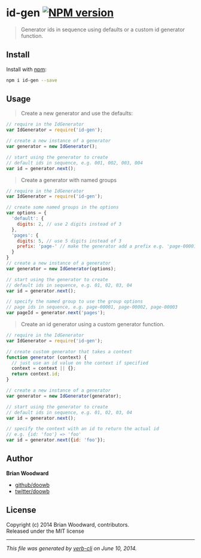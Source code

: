 # id-gen [![NPM version](https://badge.fury.io/js/id-gen.png)](http://badge.fury.io/js/id-gen)

> Generator ids in sequence using defaults or a custom id generator function.

## Install
Install with [npm](npmjs.org):

```bash
npm i id-gen --save
``` 

## Usage
> Create a new generator and use the defaults:

```js
// require in the IdGenerator
var IdGenerator = require('id-gen');

// create a new instance of a generator
var generator = new IdGenerator();

// start using the generator to create
// default ids in sequence, e.g. 001, 002, 003, 004
var id = generator.next();
```

> Create a generator with named groups

```js
// require in the IdGenerator
var IdGenerator = require('id-gen');

// create some named groups in the options
var options = {
  'default': {
    digits: 2, // use 2 digits instead of 3
  },
  'pages': {
    digits: 5, // use 5 digits instead of 3
    prefix: 'page-' // make the generator add a prefix e.g. 'page-00001'
  }
}
// create a new instance of a generator
var generator = new IdGenerator(options);

// start using the generator to create
// default ids in sequence, e.g. 01, 02, 03, 04
var id = generator.next();

// specify the named group to use the group options
// page ids in sequence, e.g. page-00001, page-00002, page-00003
var pageId = generator.next('pages');
```

> Create an id generator using a custom generator function.

```js
// require in the IdGenerator
var IdGenerator = require('id-gen');

// create custom generator that takes a context
function generator (context) {
  // just use an id value on the context if specified
  context = context || {};
  return context.id;
}

// create a new instance of a generator
var generator = new IdGenerator(generator);

// start using the generator to create
// default ids in sequence, e.g. 01, 02, 03, 04
var id = generator.next();

// specify the context with an id to return the actual id
// e.g. {id: 'foo'} => 'foo'
var id = generator.next({id: 'foo'});
```



## Author

**Brian Woodward**

+ [github/doowb](https://github.com/doowb)
+ [twitter/doowb](http://twitter.com/doowb)


## License
Copyright (c) 2014 Brian Woodward, contributors.  
Released under the MIT license

***

_This file was generated by [verb-cli](https://github.com/assemble/verb-cli) on June 10, 2014._
